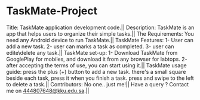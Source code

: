 # TaskMate-Project
Title: TaskMate application development code.|| 
Description: TaskMate is an app that helps users to organize their simple tasks.||
The Requirements: You need any Android device to run TaskMate.||
TaskMate Features: 1- User can add a new task. 2- user can marks a task as completed. 3- user can edite\delete any task.||
TaskMate set-up: 1- Download TaskMate from GooglePlay for mobiles, and download it from any browser for labtops. 2- after accepting the terms of use, you can start using it.||
TaskMate usage guide: press the plus (+) button to add a new task. there's a small square beside each task, press it when you finish a task. press and swipe to the left to delete a task.||
Contributors: No one.. just me!||
Have a query ? Contact me on 444807648@kku.edu.sa.||

